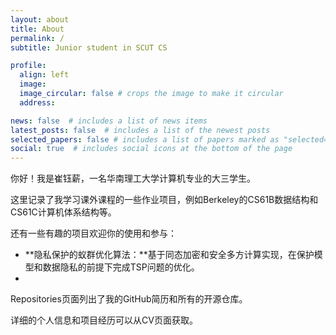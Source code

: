 ```yaml
---
layout: about
title: About
permalink: /
subtitle: Junior student in SCUT CS

profile:
  align: left
  image: 
  image_circular: false # crops the image to make it circular
  address:

news: false  # includes a list of news items
latest_posts: false  # includes a list of the newest posts
selected_papers: false # includes a list of papers marked as "selected={true}"
social: true  # includes social icons at the bottom of the page
---
```


你好！我是崔钰薪，一名华南理工大学计算机专业的大三学生。

这里记录了我学习课外课程的一些作业项目，例如Berkeley的CS61B数据结构和CS61C计算机体系结构等。

还有一些有趣的项目欢迎你的使用和参与：

- **隐私保护的蚁群优化算法：**基于同态加密和安全多方计算实现，在保护模型和数据隐私的前提下完成TSP问题的优化。
- 

Repositories页面列出了我的GitHub简历和所有的开源仓库。

详细的个人信息和项目经历可以从CV页面获取。
